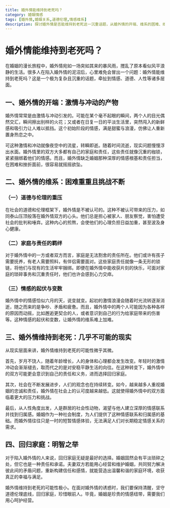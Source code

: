 ```yaml
---
title: 婚外情能维持到老死吗？
category: 婚姻情感
tags: [婚外情,婚姻关系,道德伦理,情感维系]
description: 探讨婚外情是否能维持到老死这一沉重话题，从婚外情的开端、维系的困难、维持到老死的现实可能性以及回归家庭的建议等方面进行分析，揭示婚外情面临的诸多挑战和回归家庭的重要性。
---
```


# 婚外情能维持到老死吗？

在婚姻的漫长旅程中，婚外情宛如一场突如其来的暴风雨，搅乱了原本看似风平浪静的生活。很多人在陷入婚外情的泥沼后，心里难免会冒出一个问题：婚外情能维持到老死吗？这是一个极为复杂且沉重的话题，牵扯到情感、道德、人性等诸多层面。

## 一、婚外情的开端：激情与冲动的产物
婚外情常常是由激情与冲动引发的。可能在某个毫不起眼的瞬间，两个人的目光偶然交汇，瞬间擦出别样的火花；又或者在日复一日的平淡生活里，突然闯入的新鲜感和吸引力让人难以抵挡。这个初始阶段的情感，满是甜蜜与浪漫，仿佛让人重新置身热恋之中。

可这种激情和冲动就像夜空中的流星，转瞬即逝。随着时间流逝，现实问题慢慢浮出水面。婚外情里的双方大多都有自己的家庭和责任，这些责任就像沉重的枷锁，紧紧捆绑着他们的情感。而且，婚外情缺乏婚姻那种深厚的情感根基和责任担当，在困难和挫折面前，很容易就摇摇欲坠。

## 二、婚外情的维系：困难重重且挑战不断
### （一）道德与伦理的重压
在社会的道德和伦理框架下，婚外情是不被认可的。这种不被认可带来的压力，如同泰山压顶般落在婚外情双方的心头。他们总是担心被家人、朋友察觉，害怕遭受社会的批判和唾弃。这种内心的煎熬，会使他们的心理负担日益加重，甚至波及身心健康。

### （二）家庭与责任的羁绊
对于婚外情中的一方或者双方而言，家庭是无法割舍的责任所在。他们或许有孩子需要抚养，有老人需要照料，有伴侣需要面对。这些家庭责任就像一条无形的锁链，将他们与现有的生活牢牢捆绑。即便在婚外情中能收获片刻的快乐，可面对家庭的琐碎事务和沉重责任时，他们也许会感到心力交瘁。

### （三）情感的起伏与变数
婚外情中的情感恰似六月的天，说变就变。起初的激情浪漫会随着时光流转逐渐消逝，随之而来的是争吵、矛盾和疲惫。而且，婚外情中的两个人可能因为各种各样的原因而动摇，比如邂逅更契合的人，或者意识到自己的行为给家庭带来的伤害等。这种情感的起伏和变数，让婚外情的维系难上加难。

## 三、婚外情维持到老死：几乎不可能的现实
从现实层面来讲，婚外情维持到老死的可能性微乎其微。

首先，岁月不饶人，随着年龄增长，人的身体和心理都会发生改变。年轻时的激情冲动会渐渐褪去，取而代之的是对安稳平静生活的向往。在这种转变下，婚外情中的双方可能更会意识到自己的责任和义务，进而选择回归家庭。

其次，社会在不断发展进步，人们的观念也在持续转变。如今，越来越多人重视婚姻的忠诚和责任，婚外情在社会上的认可度越来越低。这就使得婚外情中的双方面临着更大的压力和挑战。

最后，从人性角度出发，人是群居的社会性动物，渴望与他人建立深厚的情感联系并找到归属感。婚姻作为一种社会制度，为人们提供了这种情感联系和归属感的基础。而婚外情往往只是一时的短暂情感体验，无法满足人们对长期稳定情感关系的需求。

## 四、回归家庭：明智之举
对于陷入婚外情的人来说，回归家庭无疑是最好的选择。婚姻固然会有平淡琐碎之处，但它也是一种责任和承诺。夫妻双方若能用心经营和维护婚姻，共同努力解决彼此间的矛盾问题，重新构建信任和感情，就能营造出温馨和谐的家庭环境，收获真正的幸福与满足。

婚外情维持到老死的可能性极小。在面对婚外情的诱惑时，我们要保持清醒，坚守道德伦理底线，回归家庭，珍惜眼前人。毕竟，婚姻是珍贵的情感纽带，需要我们用心呵护经营。